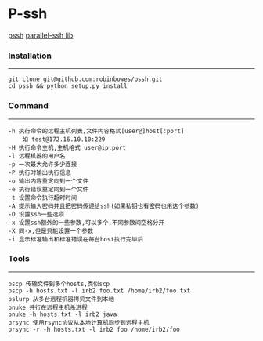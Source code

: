 P-ssh
==============
[pssh](git@github.com:robinbowes/pssh.git)
[parallel-ssh lib](git@github.com:pkittenis/parallel-ssh.git)

### Installation
------------------
```
git clone git@github.com:robinbowes/pssh.git
cd pssh && python setup.py install
```

### Command
------------------
```
-h 执行命令的远程主机列表,文件内容格式[user@]host[:port]
    如 test@172.16.10.10:229
-H 执行命令主机,主机格式 user@ip:port
-l 远程机器的用户名
-p 一次最大允许多少连接
-P 执行时输出执行信息
-o 输出内容重定向到一个文件
-e 执行错误重定向到一个文件
-t 设置命令执行超时时间
-A 提示输入密码并且把密码传递给ssh(如果私钥也有密码也用这个参数)
-O 设置ssh一些选项
-x 设置ssh额外的一些参数,可以多个,不同参数间空格分开
-X 同-x,但是只能设置一个参数
-i 显示标准输出和标准错误在每台host执行完毕后
```

### Tools
------------------
```
pscp 传输文件到多个hosts,类似scp
pscp -h hosts.txt -l irb2 foo.txt /home/irb2/foo.txt
pslurp 从多台远程机器拷贝文件到本地
pnuke 并行在远程主机杀进程
pnuke -h hosts.txt -l irb2 java
prsync 使用rsync协议从本地计算机同步到远程主机
prsync -r -h hosts.txt -l irb2 foo /home/irb2/foo
```

